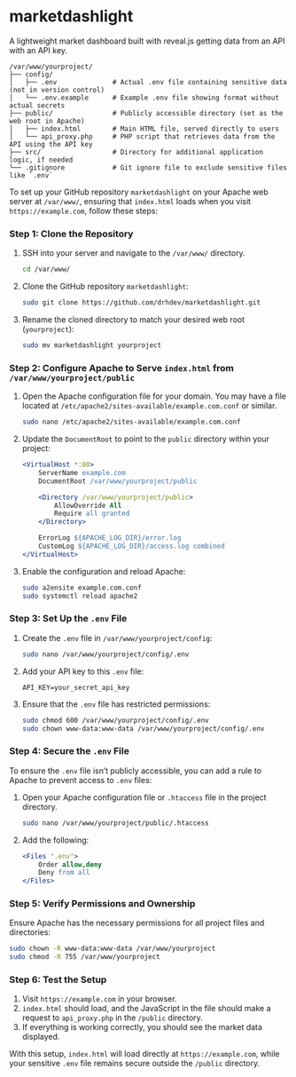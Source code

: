 # marketdashlight
A lightweight market dashboard built with reveal.js getting data from an API with an API key.

```
/var/www/yourproject/
├── config/
│   ├── .env              # Actual .env file containing sensitive data (not in version control)
│   └── .env.example      # Example .env file showing format without actual secrets
├── public/               # Publicly accessible directory (set as the web root in Apache)
│   ├── index.html        # Main HTML file, served directly to users
│   └── api_proxy.php     # PHP script that retrieves data from the API using the API key
├── src/                  # Directory for additional application logic, if needed
└── .gitignore            # Git ignore file to exclude sensitive files like `.env`
```

To set up your GitHub repository `marketdashlight` on your Apache web server at `/var/www/`, ensuring that `index.html` loads when you visit `https://example.com`, follow these steps:

### Step 1: Clone the Repository

1. SSH into your server and navigate to the `/var/www/` directory.
   ```bash
   cd /var/www/
   ```

2. Clone the GitHub repository `marketdashlight`:
   ```bash
   sudo git clone https://github.com/drhdev/marketdashlight.git
   ```

3. Rename the cloned directory to match your desired web root (`yourproject`):
   ```bash
   sudo mv marketdashlight yourproject
   ```

### Step 2: Configure Apache to Serve `index.html` from `/var/www/yourproject/public`

1. Open the Apache configuration file for your domain. You may have a file located at `/etc/apache2/sites-available/example.com.conf` or similar.
   ```bash
   sudo nano /etc/apache2/sites-available/example.com.conf
   ```

2. Update the `DocumentRoot` to point to the `public` directory within your project:
   ```apache
   <VirtualHost *:80>
       ServerName example.com
       DocumentRoot /var/www/yourproject/public

       <Directory /var/www/yourproject/public>
           AllowOverride All
           Require all granted
       </Directory>

       ErrorLog ${APACHE_LOG_DIR}/error.log
       CustomLog ${APACHE_LOG_DIR}/access.log combined
   </VirtualHost>
   ```

3. Enable the configuration and reload Apache:
   ```bash
   sudo a2ensite example.com.conf
   sudo systemctl reload apache2
   ```

### Step 3: Set Up the `.env` File

1. Create the `.env` file in `/var/www/yourproject/config`:
   ```bash
   sudo nano /var/www/yourproject/config/.env
   ```

2. Add your API key to this `.env` file:
   ```plaintext
   API_KEY=your_secret_api_key
   ```

3. Ensure that the `.env` file has restricted permissions:
   ```bash
   sudo chmod 600 /var/www/yourproject/config/.env
   sudo chown www-data:www-data /var/www/yourproject/config/.env
   ```

### Step 4: Secure the `.env` File

To ensure the `.env` file isn’t publicly accessible, you can add a rule to Apache to prevent access to `.env` files:

1. Open your Apache configuration file or `.htaccess` file in the project directory.
   ```bash
   sudo nano /var/www/yourproject/public/.htaccess
   ```

2. Add the following:
   ```apache
   <Files ".env">
       Order allow,deny
       Deny from all
   </Files>
   ```

### Step 5: Verify Permissions and Ownership

Ensure Apache has the necessary permissions for all project files and directories:

```bash
sudo chown -R www-data:www-data /var/www/yourproject
sudo chmod -R 755 /var/www/yourproject
```

### Step 6: Test the Setup

1. Visit `https://example.com` in your browser.
2. `index.html` should load, and the JavaScript in the file should make a request to `api_proxy.php` in the `/public` directory.
3. If everything is working correctly, you should see the market data displayed.

With this setup, `index.html` will load directly at `https://example.com`, while your sensitive `.env` file remains secure outside the `/public` directory.

